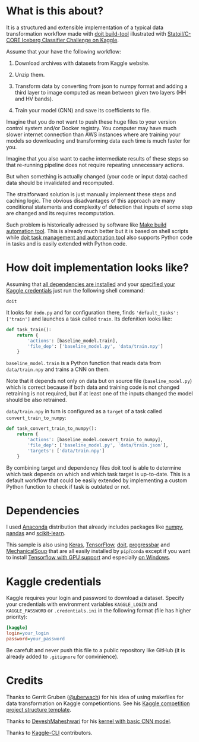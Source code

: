 # What is this about?

It is a structured and extensible implementation of a typical data transformation workflow made with [doit build-tool](http://pydoit.org/) illustrated with [Statoil/C-CORE Iceberg Classifier Challenge on Kaggle](https://www.kaggle.com/c/statoil-iceberg-classifier-challenge).

Assume that your have the following workflow:

1. Download archives with datasets from Kaggle website.

2. Unzip them.

3. Transform data by converting from json to numpy format and adding a third layer to image computed as mean between given two layers (HH and HV bands).

4. Train your model (CNN) and save its coefficients to file.

Imagine that you do not want to push these huge files to your version control system and/or Docker registry. You computer may have much slower internet connection than AWS instances where are training your models so downloading and transforming data each time is much faster for you. 

Imagine that you also want to cache intermediate results of these steps so that re-running pipeline does not require repeating unnecessary actions.

But when something is actually changed (your code or input data) cached data should be invalidated and recomputed.

The straitforward solution is just manually implement these steps and caching logic. The obvious disadvantages of this approach are many conditional statements and complexity of detection that inputs of some step are changed and its requires recomputation.

Such problem is historically adressed by software like [Make build automation tool](https://en.wikipedia.org/wiki/Make_(software)). This is already much better but it is based on shell scripts while [doit task management and automation tool](http://pydoit.org/) also supports Python code in tasks and is easily extended with Python code.

# How doit implementation looks like?

Assuming that [all dependencies are installed](README.md#dependencies) and your [specified your Kaggle credentials](README.md#kaggle-credentials) just run the following shell command:

```shell
doit
```

It looks for `dodo.py` and for configuration there, finds `'default_tasks': ['train']` and launches a task called `train`. Its defenition looks like:

```python
def task_train():
    return {
        'actions': [baseline_model.train],
        'file_dep': ['baseline_model.py', 'data/train.npy']
    }
```

`baseline_model.train` is a Python function that reads data from `data/train.npy` and trains a CNN on them. 

Note that it depends not only on data but on source file (`baseline_model.py`) which is correct because if both data and training code is not changed retraining is not required, but if at least one of the inputs changed the model should be also retrained.

`data/train.npy` in turn is configured as a `target` of a task called `convert_train_to_numpy`:

```python
def task_convert_train_to_numpy():
    return {
        'actions': [baseline_model.convert_train_to_numpy],
        'file_dep': ['baseline_model.py', 'data/train.json'],
        'targets': ['data/train.npy']
    }
```

By combining target and dependency files doit tool is able to determine which task depends on which and which task target is up-to-date. This is a default workflow that could be easily extended by implementing a custom Python function to check if task is outdated or not.

# Dependencies

I used [Anaconda](https://anaconda.org/anaconda/python) distribution that already includes packages like [numpy](https://github.com/numpy/numpy), [pandas](https://github.com/pandas-dev/pandas) and [scikit-learn](https://github.com/scikit-learn/scikit-learn).

This sample is also using [Keras](https://github.com/fchollet/keras), [TensorFlow](https://github.com/tensorflow/tensorflow), [doit](https://github.com/pydoit/doit), [progressbar](https://github.com/WoLpH/python-progressbar) and [MechanicalSoup](https://github.com/MechanicalSoup/MechanicalSoup) that are all easily installed by `pip`/`conda` except if you want to install [Tensorflow with GPU support](https://www.tensorflow.org/install/) and especially [on Windows](https://www.tensorflow.org/install/install_windows).

# Kaggle credentials

Kaggle requires your login and password to download a dataset. Specify your credentials with environment variables `KAGGLE_LOGIN` and `KAGGLE_PASSWORD` or `.credentials.ini` in the following format (file has higher priority):

```ini
[kaggle]
login=your_login
password=your_password
```

Be carefult and never push this file to a public repository like GitHub (it is already added to `.gitignore` for convinience).

# Credits

Thanks to Gerrit Gruben ([@uberwach](https://github.com/uberwach)) for his idea of using makefiles for data transformation on Kaggle competiontions. See his [Kaggle competition project structure template](https://github.com/uberwach/cookiecutter-kaggle).

Thanks to [DeveshMaheshwari](https://www.kaggle.com/devm2024) for his [kernel with basic CNN model](https://www.kaggle.com/devm2024/keras-model-for-beginners-0-210-on-lb-eda-r-d/notebook).

Thanks to [Kaggle-CLI](https://github.com/floydwch/kaggle-cli) contributors.
